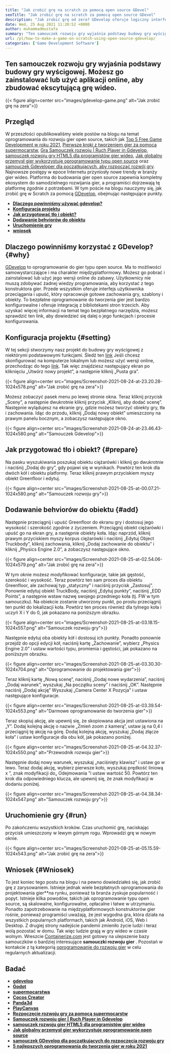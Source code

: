 ```yaml
---
title: "Jak zrobić grę na scratch za pomocą open source GDevel" 
seoTitle: "Jak zrobić grę na scratch za pomocą open source GDevel" 
description: "Jak zrobić grę od zera? GDevelop oferuje logiczny interfejs użytkownika wypełniony wieloma komponentami i zachowaniami do tworzenia gier wideo dla sieci, komputerów stacjonarnych, iOS i Androida." 
date: Wed, 25 Aug 2021 11:20:52 +0000
author: muhammadmustafa
summary: "Ten samouczek rozwoju gry wyjaśnia podstawy budowy gry wyścigowej. Możesz go zainstalować lub użyć aplikacji online, aby zbudować ekscytującą grę wideo." 
url: /pl/how-to-make-a-game-on-scratch-using-open-source-gdevelop/
categories: ['Game Development Software']
---
```


## Ten samouczek rozwoju gry wyjaśnia podstawy budowy gry wyścigowej. Możesz go zainstalować lub użyć aplikacji online, aby zbudować ekscytującą grę wideo.

{{< figure align=center src="images/gdevelop-game.png" alt="Jak zrobić grę na zera">}}


## **Przegląd** 
W przeszłości opublikowaliśmy wiele postów na blogu na temat oprogramowania do rozwoju gier open source, takich jak [Top 5 Free Game Development w roku 2021][1], [Pierwsze kroki z tworzeniem gier za pomocą supermocarstw][2], [Gra Samouczek rozwoju | Ruch Player in Gdevelop][3], [samouczek rozwoju gry HTML5 dla programistów gier wideo][4], [Jak globalny przemysł gier wykorzystuje oprogramowanie typu open source][5] oraz [samouczek Gdeveloper dla początkujących, aby rozpocząć rozwój gry][6 ]. Najnowsze postępy w epoce Internetu przyniosły nowe trendy w branży gier wideo. Platforma do budowania gier open source zapewnia kompletny ekosystem do samodzielnego rozwijania gier, a programiści dojrzewają tę platformę zgodnie z potrzebami. W tym poście na blogu nauczymy się, jak zrobić grę w Scratch za pomocą [GDevelop][7], obejmując następujące punkty.
* **[Dlaczego powinniśmy używać gdevelop?][8]** 
* **[Konfiguracja projektu][9]** 
* **[Jak przygotować tło i obiekt?][10]** 
* **[Dodawanie behviorów do obiektu][11]** 
* **[Uruchomienie gry][12]** 
* **[wniosek][13]** 

## Dlaczego powinniśmy korzystać z GDevelop? {#why}

[GDevelop][7] to oprogramowanie do gier typu open source. Ma to możliwości samowystarczające i ma charakter międzyplatformowy. Możesz go pobrać i zainstalować lub użyć jego wersji online do zabawy. Użytkownicy nie muszą zdobywać żadnej wiedzy programowania, aby korzystać z tego konstruktora gier. Przede wszystkim oferuje interfejs użytkownika przeciągania i upuść, który opracowuje gotowe zachowania gry, szablony i obiekty. To bezpłatne oprogramowanie do tworzenia gier jest bardzo konfigurowalne i oferuje integrację z bibliotekami stron trzecich. Aby uzyskać więcej informacji na temat tego bezpłatnego narzędzia, możesz sprawdzić ten link, aby dowiedzieć się dalej o jego funkcjach i procesie konfigurowania.

## Konfiguracja projektu {#setting}

W tej sekcji stworzymy nasz projekt do budowy gry wyścigowej z niektórymi podstawowymi funkcjami. Śledź ten [link][6] Jeśli chcesz skonfigurować na komputerze lokalnym lub możesz użyć wersji online, przechodząc do tego [link][14].
Tak więc znajdziesz następujący ekran po kliknięciu „Utwórz nowy projekt”, a następnie kliknij „Pusta gra”.

{{< figure align=center src="images/Screenshot-2021-08-24-at-23.20.28-1024x578.png" alt="Jak zrobić grę na zera">}}

Możesz zobaczyć pasek menu po lewej stronie okna. Teraz kliknij przycisk „Sceny”, a następnie dwukrotnie kliknij przycisk „Kliknij, aby dodać scenę”. Następnie wylądujesz na ekranie gry, gdzie możesz tworzyć obiekty gry, tła i zachowania. Idąc do przodu, kliknij „Dodaj nowy obiekt” umieszczony na prawym panelu bocznym, a zobaczysz następujące okno.

{{< figure align=center src="images/Screenshot-2021-08-24-at-23.46.43-1024x580.png" alt="Samouczek Gdevelop">}}


## Jak przygotować tło i obiekt? {#prepare}

Na pasku wyszukiwania poszukaj obiektu ciężarówki i kliknij go dwukrotnie i naciśnij „Dodaj do gry”, gdy pojawi się w wynikach. Powtórz ten krok dla dwóch kół i obiektu platformy. Teraz kliknij prawym przyciskiem myszy obiekt Greenfloor i edytuj.

{{< figure align=center src="images/Screenshot-2021-08-25-at-00.07.21-1024x580.png" alt="Samouczek rozwoju gry">}}


## Dodawanie behviorów do obiektu {#add}

Następnie przeciągnij i upuść Greenfloor do ekranu gry i dostosuj jego wysokość i szerokość zgodnie z życzeniem. Przeciągnij obiekt ciężarówki i upuść go na ekran gry, a następnie obiekty koła. Idąc naprzód, kliknij prawym przyciskiem myszy korpus ciężarówki i naciśnij „Edytuj Object Truckbody”, kliknij zachowania, kliknij „Dodaj zachowanie do obiektu” i kliknij „Physics Engine 2.0”, a zobaczysz następujące okno.

{{< figure align=center src="images/Screenshot-2021-08-25-at-02.54.06-1024x579.png" alt="Jak zrobić grę na zera">}}

W tym oknie możesz modyfikować konfiguracje, takie jak gęstość, szerokość i wysokość. Teraz powtórz ten sam proces dla obiektu Greenfloor, ale zachowaj typ „statyczny” i naciśnij przycisk „Zastosuj”. Ponownie edytuj obiekt TruckBody, naciśnij „Edytuj punkty”, naciśnij „EDD Points”, a następnie wstaw nazwę swojego przedniego koła (tj. FW w tym samouczku). Na obiekcie zostanie utworzony punkt, po prostu przeciągnij ten punkt do lokalizacji koła. Powtórz ten proces również dla tylnego koła i uczyń X i Y do 0, jak pokazano na poniższym obrazku.

{{< figure align=center src="images/Screenshot-2021-08-25-at-03.18.15-1024x557.png" alt="Samouczek rozwoju gry">}}

Następnie edytuj oba obiekty kół i dostosuj ich punkty. Ponadto ponownie przejdź do opcji edycji kół, naciśnij kartę „Zachowanie”, wybierz „Physics Engine 2.0” i ustaw wartości typu, promienia i gęstości, jak pokazano na poniższym obrazku.

{{< figure align=center src="images/Screenshot-2021-08-25-at-03.30.30-1024x704.png" alt="Oprogramowanie do projektowania gier">}}

Teraz kliknij kartę „Nową scenę”, naciśnij „Dodaj nowe wydarzenia”, naciśnij „Dodaj warunek”, wyszukaj „Na początku sceny” i naciśnij „OK”. Następnie naciśnij „Dodaj akcję” Wyszukaj „Camera Center X Pozycja” i ustaw następujące konfiguracje.

{{< figure align=center src="images/Screenshot-2021-08-25-at-03.39.54-1024x553.png" alt="Darmowe oprogramowanie do tworzenia gier">}}

Teraz skopiuj akcję, ale upewnij się, że skopiowana akcja jest ustawiona na „Y”. Dodaj kolejną akcję o nazwie „Zmień zoom z kamerą”, ustaw ją na 0,4 i przeciągnij tę akcję na górę. Dodaj kolejną akcję, wyszukaj „Dodaj złącze koła” i ustaw konfiguracje dla obu kół, jak pokazano poniżej.

{{< figure align=center src="images/Screenshot-2021-08-25-at-04.32.37-1024x550.png" alt="Przewodnik rozwoju gier">}}

Następnie dodaj nowy warunek, wyszukaj „naciśnięty klawisz” i ustaw go w lewo. Teraz dodaj akcję, wybierz pierwsze koło, wyszukaj prędkość liniową x ”, znak modyfikacji do„ Odejmowania ”i ustaw wartość 50. Powtórz ten krok dla odpowiedniego klucza, ale upewnij się, że znak modyfikacji w dodaniu poniżej.

{{< figure align=center src="images/Screenshot-2021-08-25-at-04.38.34-1024x547.png" alt="Samouczek rozwoju gry">}}


## Uruchomienie gry {#run}

Po zakończeniu wszystkich kroków. Czas uruchomić grę, naciskając przycisk umieszczony w lewym górnym rogu. Wprowadzi grę w nowym oknie.

{{< figure align=center src="images/Screenshot-2021-08-25-at-05.15.59-1024x543.png" alt="Jak zrobić grę na zera">}}


## Wniosek {#Wniosek}

To jest koniec tego postu na blogu i na pewno dowiedziałeś się, jak zrobić grę z zarysowaniem. Istnieje jednak wiele bezpłatnych oprogramowania do projektowania gier**na rynku, ponieważ ta branża zyskuje popularność i popyt. Istnieje kilka powodów, takich jak oprogramowanie typu open source, są skalowalne, konfigurowalne, opłacalne i łatwe w utrzymaniu. Ponadto zapotrzebowanie na międzyplatformowych konstruktorów gier rośnie, ponieważ programiści uważają, że jest wygodna gra, która działa na wszystkich popularnych platformach, takich jak Android, iOS, Web i Desktop. Z drugiej strony nadejście pandemii zmieniło życie ludzi i teraz wolą pozostać w domu. Tak więc ludzie grają w gry wideo w czasie wolnym.
Wreszcie [Containerize.com][15] jest gotowy na ulepszenie bazy samouczków o bardziej interesujące **samouczki rozwoju gier** . Pozostań w kontakcie z tą kategorią [oprogramowanie do rozwoju gier][16] w celu regularnych aktualizacji.

## Badać
* **[gdevelop][7]** 
* **[Godot][17]** 
* **[supermocarstwa][18]** 
* **[Cocos Creator][19]** 
* **[Panda3d][20]** 
* **[PlayCanvas][21]** 
* **[Rozpoczęcie rozwoju gry za pomocą supermocarstw][2]** 
* **[Samouczek rozwoju gier | Ruch Player in Gdevelop][3]** 
* **[samouczek rozwoju gier HTML5 dla programistów gier wideo][4]** 
* **[Jak globalny przemysł gier wykorzystuje oprogramowanie open source][5]** 
* **[samouczek GDevelop dla początkujących do rozpoczęcia rozwoju gry][6]** 
* [ **5 najlepszych oprogramowania do tworzenia gier w roku 2021** ][1]



[1]: https://blog.containerize.com/game-development-software/top-5-free-game-development-software-in-the-year-2021/
[2]: https://blog.containerize.com/game-development-software/superpowers-animation-getting-started-with-game-development/
[3]: https://blog.containerize.com/game-development-software/game-development-tutorial-player-movement-in-gdevelop/
[4]: https://blog.containerize.com/2021/05/19/html5-game-development-tutorial-for-video-game-programmers/
[5]: https://blog.containerize.com/game-development-software/how-global-gaming-market-leveraging-open-source-software/
[6]: https://blog.containerize.com/game-development-software/game-development-tutorial-player-movement-in-gdevelop/
[7]: https://products.containerize.com/game-development-software/gdevelop/
[8]: #why
[9]: #setting
[10]: #prepare
[11]: #add
[12]: #run
[13]: #Conclusion
[14]: https://editor.gdevelop-app.com/
[15]: https://www.containerize.com/
[16]: https://products.containerize.com/game-development-software/
[17]: https://products.containerize.com/game-development-software/godot/
[18]: https://products.containerize.com/game-development-software/superpowers/
[19]: https://products.containerize.com/game-development-software/cocos-creator/
[20]: https://products.containerize.com/game-development-software/panda3d/
[21]: https://products.containerize.com/game-development-software/playcanvas/
